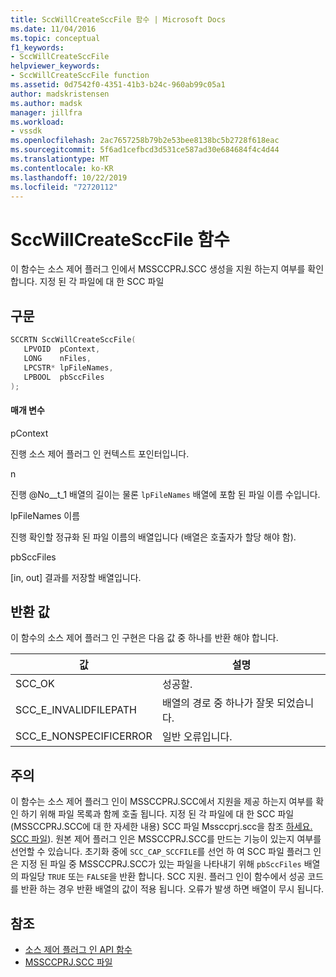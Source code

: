 ```yaml
---
title: SccWillCreateSccFile 함수 | Microsoft Docs
ms.date: 11/04/2016
ms.topic: conceptual
f1_keywords:
- SccWillCreateSccFile
helpviewer_keywords:
- SccWillCreateSccFile function
ms.assetid: 0d7542f0-4351-41b3-b24c-960ab99c05a1
author: madskristensen
ms.author: madsk
manager: jillfra
ms.workload:
- vssdk
ms.openlocfilehash: 2ac7657258b79b2e53bee8138bc5b2728f618eac
ms.sourcegitcommit: 5f6ad1cefbcd3d531ce587ad30e684684f4c4d44
ms.translationtype: MT
ms.contentlocale: ko-KR
ms.lasthandoff: 10/22/2019
ms.locfileid: "72720112"
---
```

# <a name="sccwillcreatesccfile-function"></a>SccWillCreateSccFile 함수
이 함수는 소스 제어 플러그 인에서 MSSCCPRJ.SCC 생성을 지원 하는지 여부를 확인 합니다. 지정 된 각 파일에 대 한 SCC 파일

## <a name="syntax"></a>구문

```cpp
SCCRTN SccWillCreateSccFile(
   LPVOID  pContext,
   LONG    nFiles,
   LPCSTR* lpFileNames,
   LPBOOL  pbSccFiles
);
```

#### <a name="parameters"></a>매개 변수
 pContext

진행 소스 제어 플러그 인 컨텍스트 포인터입니다.

 n

진행 @No__t_1 배열의 길이는 물론 `lpFileNames` 배열에 포함 된 파일 이름 수입니다.

 lpFileNames 이름

진행 확인할 정규화 된 파일 이름의 배열입니다 (배열은 호출자가 할당 해야 함).

 pbSccFiles

[in, out] 결과를 저장할 배열입니다.

## <a name="return-value"></a>반환 값
 이 함수의 소스 제어 플러그 인 구현은 다음 값 중 하나를 반환 해야 합니다.

|값|설명|
|-----------|-----------------|
|SCC_OK|성공할.|
|SCC_E_INVALIDFILEPATH|배열의 경로 중 하나가 잘못 되었습니다.|
|SCC_E_NONSPECIFICERROR|일반 오류입니다.|

## <a name="remarks"></a>주의
 이 함수는 소스 제어 플러그 인이 MSSCCPRJ.SCC에서 지원을 제공 하는지 여부를 확인 하기 위해 파일 목록과 함께 호출 됩니다. 지정 된 각 파일에 대 한 SCC 파일 (MSSCCPRJ.SCC에 대 한 자세한 내용) SCC 파일 Mssccprj.scc을 참조 [하세요. SCC 파일](../extensibility/mssccprj-scc-file.md)). 원본 제어 플러그 인은 MSSCCPRJ.SCC를 만드는 기능이 있는지 여부를 선언할 수 있습니다. 초기화 중에 `SCC_CAP_SCCFILE`를 선언 하 여 SCC 파일 플러그 인은 지정 된 파일 중 MSSCCPRJ.SCC가 있는 파일을 나타내기 위해 `pbSccFiles` 배열의 파일당 `TRUE` 또는 `FALSE`을 반환 합니다. SCC 지원. 플러그 인이 함수에서 성공 코드를 반환 하는 경우 반환 배열의 값이 적용 됩니다. 오류가 발생 하면 배열이 무시 됩니다.

## <a name="see-also"></a>참조
- [소스 제어 플러그 인 API 함수](../extensibility/source-control-plug-in-api-functions.md)
- [MSSCCPRJ.SCC 파일](../extensibility/mssccprj-scc-file.md)